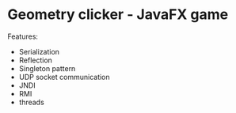 # Geometry clicker - JavaFX game
 
Features:
- Serialization
- Reflection
- Singleton pattern
- UDP socket communication
- JNDI
- RMI
- threads
